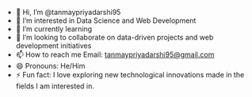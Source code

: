 - 👋 Hi, I’m @tanmaypriyadarshi95
- 👀 I’m interested in Data Science and Web Development
- 🌱 I’m currently learning 
- 💞️ I’m looking to collaborate on data-driven projects and web development initiatives
- 📫 How to reach me Email: tanmaypriyadarshi95@gmail.com
- 😄 Pronouns: He/Him
- ⚡ Fun fact: I love exploring new technological innovations made in the fields I am interested in.

<!---
tanmaypriyadarshi95/tanmaypriyadarshi95 is a ✨ special ✨ repository because its `README.md` (this file) appears on your GitHub profile.
You can click the Preview link to take a look at your changes.
--->
